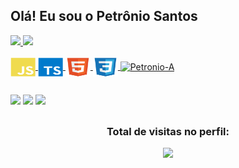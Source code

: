 ## Olá! Eu sou o Petrônio Santos
<div align="left">
  <a href="https://github.com/petroniosantos">
  <img height="180em" src="https://github-readme-stats.vercel.app/api?username=petroniosantos&show_icons=true&theme=dracula&include_all_commits=true&count_private=true"/>
  <img height="180em" src="https://github-readme-stats.vercel.app/api/top-langs/?username=petroniosantos&layout=compact&langs_count=7&theme=dracula"/>
</div>
<div style="display: inline_block"><br>
  <img align="center" alt="Petronio-Js" height="30" width="40" src="https://raw.githubusercontent.com/devicons/devicon/master/icons/javascript/javascript-plain.svg">
  <img align="center" alt="Petronio-Ts" height="30" width="40" src="https://raw.githubusercontent.com/devicons/devicon/master/icons/typescript/typescript-plain.svg">
  <img align="center" alt="Petronio-HTML" height="30" width="40" src="https://raw.githubusercontent.com/devicons/devicon/master/icons/html5/html5-original.svg">
  <img align="center" alt="Petronio-CSS" height="30" width="40" src="https://raw.githubusercontent.com/devicons/devicon/master/icons/css3/css3-original.svg">
  <img align="center" alt="Petronio-A" height="30" width="40"src="https://cdn.jsdelivr.net/gh/devicons/devicon/icons/angularjs/angularjs-original.svg" />
</div>
  
  ##
 
<div> 
 <a href="https://discord.gg/petronio#4700" target="_blank"><img src="https://img.shields.io/badge/Discord-7289DA?style=for-the-badge&logo=discord&logoColor=white" target="_blank"></a> 
  <a href = "mailto:petroniosoliveira@gmail.com"><img src="https://img.shields.io/badge/Gmail-D14836?style=for-the-badge&logo=gmail&logoColor=white" target="_blank"></a>
  <a href="https://www.linkedin.com/in/petroniosantosti/" target="_blank"><img src="https://img.shields.io/badge/-LinkedIn-%230077B5?style=for-the-badge&logo=linkedin&logoColor=white" target="_blank"></a> 
 
</div>
  
  ##
  
<h3><p align="center">Total de visitas no perfil:</p>
<p align="center">
    <img alingn="center" src="https://profile-counter.glitch.me/petroniosantos/count.svg"/>
</p>
